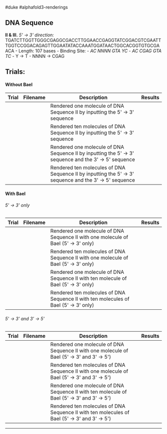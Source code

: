 #duke #alphafold3-renderings 

## DNA Sequence

**II & III.** *5' -> 3' direction:* TGATCTTGGTTGGGCGAGGCGACCTTGGAACCGAGGTATCGGACGTCGAATTTGGTCCGGACAGAGTTGGAATATACCAAATGGATAACTGGCACGGTGTGCGAACA
	- Length: 107 bases
		- Binding Site: 
			- *AC NNNN GTA YC*
			- *AC CGAG GTA TC*
				- Y -> T 
				- NNNN -> CGAG

## Trials:

#### Without BaeI 

| Trial | Filename | Description                                                                                           | Results |
| ----- | -------- | ----------------------------------------------------------------------------------------------------- | ------- |
|       |          | Rendered one molecule of DNA Sequence II by inputting the 5' -> 3' sequence                           |         |
|       |          | Rendered ten molecules of DNA Sequence II by inputting the 5' -> 3' sequence                           |         |
|       |          | Rendered one molecule of DNA Sequence II by inputting the 5' -> 3' sequence and the 3' -> 5' sequence  |         |
|       |          | Rendered ten molecules of DNA Sequence II by inputting the 5' -> 3' sequence and the 3' -> 5' sequence |         |
#### With BaeI 

###### 5' -> 3' only

| Trial | Filename | Description                                                                         | Results |
| ----- | -------- | ----------------------------------------------------------------------------------- | ------- |
|       |          | Rendered one molecule of DNA Sequence II with one molecule of BaeI (5' -> 3' only)   |         |
|       |          | Rendered ten molecules of DNA Sequence II with one molecule of BaeI (5' -> 3' only)  |         |
|       |          | Rendered one molecule of DNA Sequence II with ten molecule of BaeI (5' -> 3' only)   |         |
|       |          | Rendered ten molecules of DNA Sequence II with ten molecules of BaeI (5' -> 3' only) |         |
###### 5' -> 3' and 3' -> 5' 

| Trial | Filename | Description                                                                                 | Results |
| ----- | -------- | ------------------------------------------------------------------------------------------- | ------- |
|       |          | Rendered one molecule of DNA Sequence II with one molecule of BaeI (5' -> 3' and 3' -> 5')   |         |
|       |          | Rendered ten molecules of DNA Sequence II with one molecule of BaeI (5' -> 3' and 3' -> 5')  |         |
|       |          | Rendered one molecule of DNA Sequence II with ten molecule of BaeI (5' -> 3' and 3' -> 5')   |         |
|       |          | Rendered ten molecules of DNA Sequence II with ten molecules of BaeI (5' -> 3' and 3' -> 5') |         |

---
